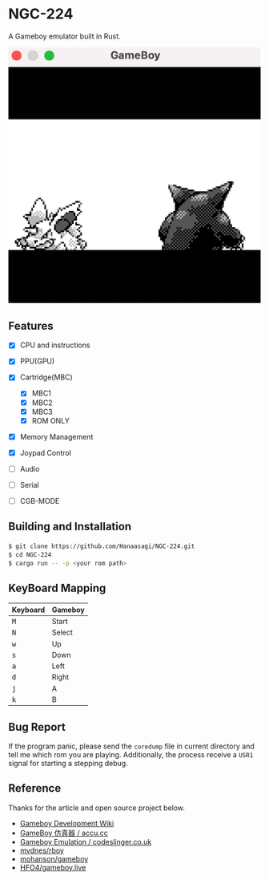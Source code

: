 # NGC-224

A Gameboy emulator built in Rust.


![](https://github.com/Hanaasagi/NGC-224/blob/master/.screenshot/pokemon.gif)


## Features

- [x] CPU and instructions
- [x] PPU(GPU)
- [x] Cartridge(MBC)
  - [x] MBC1
  - [x] MBC2
  - [x] MBC3
  - [x] ROM ONLY
- [x] Memory Management
- [x] Joypad Control
- [ ] Audio
- [ ] Serial
- [ ] CGB-MODE


## Building and Installation

```Bash
$ git clone https://github.com/Hanaasagi/NGC-224.git
$ cd NGC-224
$ cargo run -- -p <your rom path>
```


## KeyBoard Mapping

| Keyboard     | Gameboy |
| --------     | ------- |
| <kbd>M</kbd> | Start   |
| <kbd>N</kbd> | Select  |
| <kbd>w</kbd> | Up      |
| <kbd>s</kbd> | Down    |
| <kbd>a</kbd> | Left    |
| <kbd>d</kbd> | Right   |
| <kbd>j</kbd> | A       |
| <kbd>k</kbd> | B       |



## Bug Report

If the program panic, please send the `coredump` file in current directory and tell me which rom you are playing. Additionally, the process receive a `USR1` signal for starting a stepping debug.



## Reference

Thanks for the article and open source project below.

- [Gameboy Development Wiki](https://gbdev.gg8.se/wiki)
- [GameBoy 仿真器 / accu.cc](http://accu.cc/content/gameboy/preface/)
- [Gameboy Emulation / codeslinger.co.uk](http://www.codeslinger.co.uk/pages/projects/gameboy/dma.html)
- [mvdnes/rboy](https://github.com/mvdnes/rboy)
- [mohanson/gameboy](https://github.com/mohanson/gameboy)
- [HFO4/gameboy.live](https://github.com/HFO4/gameboy.live)
